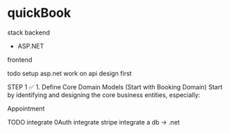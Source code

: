 # quickBook

stack 
backend
- ASP.NET 

frontend


todo
setup asp.net
work on api design first

STEP 1
✅ 1. Define Core Domain Models (Start with Booking Domain)
Start by identifying and designing the core business entities, especially:

Appointment


TODO 
integrate 0Auth
integrate stripe
integrate a db -> .net